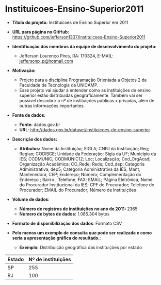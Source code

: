 # Instituicoes-Ensino-Superior2011

- **Título do projeto:** Instituicoes de Ensino Superior em 2011

- **URL para página no GitHub:** https://github.com/jefferson1337/Instituicoes-Ensino-Superior2011

- **Identificação dos membros da equipe de desenvolvimento do projeto:**
  - Jefferson Lourenço Pires, RA: 170324, E-MAIL: jeffersonp_p@hotmail.com
  
- **Motivação:**
  - Projeto para a disciplina Programação Orientada a Objetos 2 da Faculdade de Tecnologia da UNICAMP.
  - Esse projeto vai ajudar a entender como as instituições de ensino superior estão distribuidas geograficamente. Também vai ser possivel descobrir o nº de instituições públicas x privadas, além de outras informações importantes.

- **Fonte de dados:** 
  - **Fonte:** dados.gov.br 
  - **URL**: http://dados.gov.br/dataset/instituicoes-de-ensino-superior
  
- **Descrição dos dados:**
  - **Atributos:** Nome da Instituição; SIGLA; CNPJ da Instituição; Reg; Regiao; CODIBGE; Unidade da Federação; Sigla da UF; Município da IES; CODMUNIC; CODMUNIC12; Loc; Localização; Cod_OrgAcad; Organização Acadêmica; CO_Rede; Rede; Cod_dep; Categoria Administrativa; dep5; Categoria Administrativa da IES; Mant; Mantenedora; CEP; Endereço; Número; Complementação do Endereço ; Bairro ; Telefone; FAX; EMAIL; Página Eletrônica; Nome do Procurador Institucional da IES; CPF do Procurador; Telefone do Procurador; EMAIL do Procurador; Número de Instituições 

- **Volume de dados**:
  - **Número de registros de instituições no ano de 2011:** 2365
  - **Numero de bytes de dados:** 1.085.304 bytes
  

- **Formato de disponibilização dos dados**: Formato CSV

- **Pelo menos um exemplo de consulta que pode ser realizada e como seria a apresentação gráfica do resultado.**:
  - **Exemplo:** Distribuição geográfica das instituições por estado

Estado | Nº de instituições
------ | ------------------
SP | 255
RJ | 100

